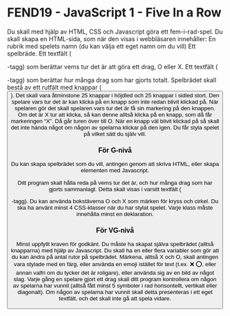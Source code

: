 # FEND19 - JavaScript 1 - Five In a Row

Du skall med hjälp av HTML, CSS och Javascript göra ett fem-i-rad-spel.
Du skall skapa en HTML-sida, som när den visas i webbläsaren innehåller:
En rubrik med spelets namn (du kan välja ett eget namn om du vill)
Ett spelbräde.
Ett textfält (<p>-tagg) som berättar vems tur det är att göra ett drag, O eller X.
Ett textfält (<p>-tagg) som berättar hur många drag som har gjorts totalt.
Spelbrädet skall bestå av ett rutfält med knappar (<button>).
Det skall vara åtminstone 25 knappar i höjdled och 25 knappar i sidled stort.
Den spelare vars tur det är kan klicka på en knapp som inte redan blivit klickad på.
När spelaren gör det skall spelaren vars tur det är få sin markering på den knappen.
Om det är X tur att klicka, så kan denne alltså klicka på en knapp, som då får markeringen “X”.
Då går turen över till O.
När en knapp väl blivit klickad på så skall det inte hända något om någon av spelarna klickar på den igen.
Du får styla spelet på vilket sätt du själv vill.


### För G-nivå

Du kan skapa spelbrädet som du vill, antingen genom att skriva HTML, eller skapa elementen med Javascript.

Ditt program skall hålla reda på vems tur det är, och hur många drag som har gjorts sammanlagt.
Detta skall visas i varsitt textfält (<p>-tagg).
Du kan använda bokstäverna O och X som märken för kryss och cirkel.
Du ska ha använt minst 4 CSS-klasser när du har stylat spelet. Varje klass måste innehålla minst en deklaration.

### För VG-nivå

Minst uppfyllt kraven för godkänt.
Du måste ha skapat själva spelbrädet (alltså knapparna) med hjälp av Javascript.
Du skall ha en eller flera variabler som gör att du kan ändra på antal rutor på spelbrädet.
Märkena, alltså X och O, skall antingen vara stylade med en färg,
eller använda en emoji istället för text (t.ex. ❌ ⭕️, eller annan valfri om du tycker det är roligare),
eller använda sig av en bild av något slag.
Varje gång en spelare gjort ett drag skall ditt program kontrollera om någon av spelarna har vunnit
(alltså fått minst 5 symboler i rad horisontellt, vertikalt eller diagonalt).
Om någon av spelarna har vunnit skall detta presenteras i ett eget textfält, och det skall inte gå att spela vidare.
